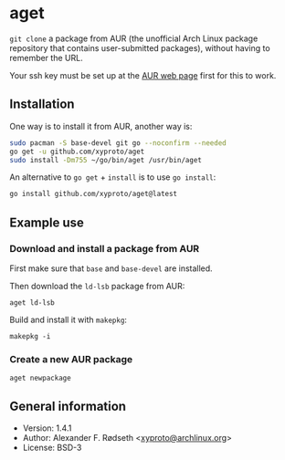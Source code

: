 # aget

`git clone` a package from AUR (the unofficial Arch Linux package repository that contains user-submitted packages), without having to remember the URL.

Your ssh key must be set up at the [AUR web page](https://aur.archlinux.org) first for this to work.

## Installation

One way is to install it from AUR, another way is:

```sh
sudo pacman -S base-devel git go --noconfirm --needed
go get -u github.com/xyproto/aget
sudo install -Dm755 ~/go/bin/aget /usr/bin/aget
```

An alternative to `go get` + `install` is to use `go install`:

```sh
go install github.com/xyproto/aget@latest
```

## Example use

### Download and install a package from AUR

First make sure that `base` and `base-devel` are installed.

Then download the `ld-lsb` package from AUR:

    aget ld-lsb

Build and install it with `makepkg`:

    makepkg -i

### Create a new AUR package

    aget newpackage

## General information

* Version: 1.4.1
* Author: Alexander F. Rødseth &lt;xyproto@archlinux.org&gt;
* License: BSD-3
